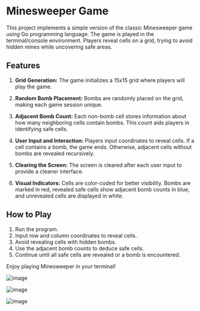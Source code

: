 # Minesweeper Game

This project implements a simple version of the classic Minesweeper game using Go programming language. The game is played in the terminal/console environment. Players reveal cells on a grid, trying to avoid hidden mines while uncovering safe areas.

## Features

1. **Grid Generation:** The game initializes a 15x15 grid where players will play the game.

2. **Random Bomb Placement:** Bombs are randomly placed on the grid, making each game session unique.

3. **Adjacent Bomb Count:** Each non-bomb cell stores information about how many neighboring cells contain bombs. This count aids players in identifying safe cells.

4. **User Input and Interaction:** Players input coordinates to reveal cells. If a cell contains a bomb, the game ends. Otherwise, adjacent cells without bombs are revealed recursively.

5. **Clearing the Screen:** The screen is cleared after each user input to provide a cleaner interface.

6. **Visual Indicators:** Cells are color-coded for better visibility. Bombs are marked in red, revealed safe cells show adjacent bomb counts in blue, and unrevealed cells are displayed in white.

## How to Play

1. Run the program.
2. Input row and column coordinates to reveal cells.
3. Avoid revealing cells with hidden bombs.
4. Use the adjacent bomb counts to deduce safe cells.
5. Continue until all safe cells are revealed or a bomb is encountered.

Enjoy playing Minesweeper in your terminal!

![image](https://github.com/icryez/minesweeper/assets/35337801/f69cb822-04cc-43c7-8c1a-3a48f728eee9)

![image](https://github.com/icryez/minesweeper/assets/35337801/15a0b6d2-a5bf-4cdf-bd55-2bfdb8035711)

![image](https://github.com/icryez/minesweeper/assets/35337801/65581be1-b4ee-4e80-a6b2-2e7c8a394d8e)


